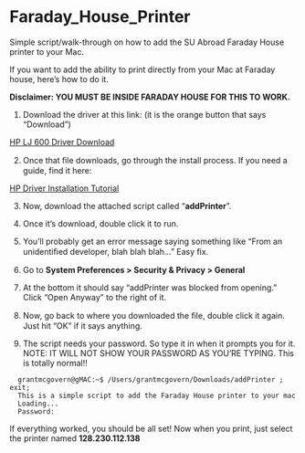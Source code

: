 Faraday_House_Printer
=====================

Simple script/walk-through on how to add the SU Abroad Faraday House printer to your Mac.

If you want to add the ability to print directly from your Mac at Faraday house, here’s how to do it. 

<b>Disclaimer: YOU MUST BE INSIDE FARADAY HOUSE FOR THIS TO WORK.</b>

1.	Download the driver at this link: (it is the orange button that says “Download”) 
   
  [HP LJ 600 Driver Download](http://goo.gl/PkEzIY)		

2.	Once that ﬁle downloads, go through the install process. If you need a guide, find it here: 	
  
  [HP Driver Installation Tutorial](http://goo.gl/qgV1kv)

3.	Now, download the attached script called “<b>addPrinter</b>”.

4.	Once it’s download, double click it to run.

5.	You’ll probably get an error message saying something like “From an unidentiﬁed developer, blah blah blah…” Easy ﬁx.

6.	Go to <b>System Preferences > Security & Privacy > General</b>

7.	At the bottom it should say “addPrinter was blocked from opening.” Click “Open Anyway” to the right of it.

8.	Now, go back to where you downloaded the ﬁle, double click it again. Just hit “OK” if it says anything.

9.	The script needs your password. So type it in when it prompts you for it. NOTE: IT WILL NOT SHOW YOUR PASSWORD AS YOU’RE TYPING. This is totally normal!!

```
  grantmcgovern@gMAC:~$ /Users/grantmcgovern/Downloads/addPrinter ; exit;
  This is a simple script to add the Faraday House printer to your mac
  Loading...
  Password:		
```

If everything worked, you should be all set! Now when you print, just select the printer named  <b>128.230.112.138</b>
